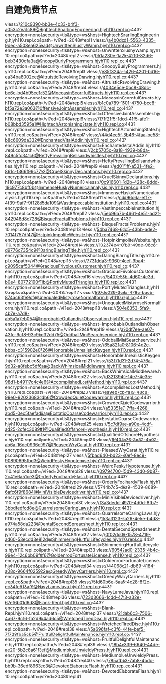 # 自建免费节点
vless://210c9390-bb3e-4c33-b4f3-a053c2ea1c89@HightechSnarlingEngineering.hjyh110.repl.co:443?encryption=none&security=tls&type=ws&host=HightechSnarlingEngineering.hjyh110.repl.co&path=/vl?ed=2048#repl1
vless://a4b0dcd1-5563-4335-9dec-a508ea625ead@UnwrittenSlushyWamp.hjyh110.repl.co:443?encryption=none&security=tls&type=ws&host=UnwrittenSlushyWamp.hjyh110.repl.co&path=/vl?ed=2048#repl2
vless://051a230e-1a25-42f0-82d6-beb3430dfa3a@SnoopyBurlyProgrammers.hjyh110.repl.co:443?encryption=none&security=tls&type=ws&host=SnoopyBurlyProgrammers.hjyh110.repl.co&path=/vl?ed=2048#repl3
vless://e85f324a-a426-4201-bd16-ea34ba8002ce@AltruisticRevolvingDrawing.hjyh110.repl.co:443?encryption=none&security=tls&type=ws&host=AltruisticRevolvingDrawing.hjyh110.repl.co&path=/vl?ed=2048#repl4
vless://4034e5ce-0bc8-48dc-be6c-bd4b95ce1c52@MoccasinScornfulStructs.hjyh110.repl.co:443?encryption=none&security=tls&type=ws&host=MoccasinScornfulStructs.hjyh110.repl.co&path=/vl?ed=2048#repl5
vless://b1c0a789-1501-4750-bcc8-bf5a72e3a063@OffensiveJointAssembler.hjyh110.repl.co:443?encryption=none&security=tls&type=ws&host=OffensiveJointAssembler.hjyh110.repl.co&path=/vl?ed=2048#repl6
vless://171f21f5-1ddd-41f5-afe1-b08bbd3595a1@HightechAstonishingState.hjyh110.repl.co:443?encryption=none&security=tls&type=ws&host=HightechAstonishingState.hjyh110.repl.co&path=/vl?ed=2048#repl7
vless://44d4ec5f-6b46-4faa-be58-b8c6609da332@EnchantedVitalAddin.hjyh110.repl.co:443?encryption=none&security=tls&type=ws&host=EnchantedVitalAddin.hjyh110.repl.co&path=/vl?ed=2048#repl8
vless://2cb5705c-8a18-4939-b8da-849c5fc341c6@HeftyPrevailingBellsandwhistles.hjyh110.repl.co:443?encryption=none&security=tls&type=ws&host=HeftyPrevailingBellsandwhistles.hjyh110.repl.co&path=/vl?ed=2048#repl9
vless://ed01f1ff-a531-4fe2-861c-f366f99c77e2@CruelSkinnyDeclarations.hjyh110.repl.co:443?encryption=none&security=tls&type=ws&host=CruelSkinnyDeclarations.hjyh110.repl.co&path=/vl?ed=2048#repl10
vless://0c916601-1d2b-428c-8ddd-19c977c8bf0b@ImmenseHuskyNumericalanalysis.hjyh110.repl.co:443?encryption=none&security=tls&type=ws&host=ImmenseHuskyNumericalanalysis.hjyh110.repl.co&path=/vl?ed=2048#repl11
vless://cdd96c6a-eff7-4f39-9af7-9f128d5da109@VastImpeccableInstitution.hjyh110.repl.co:443?encryption=none&security=tls&type=ws&host=VastImpeccableInstitution.hjyh110.repl.co&path=/vl?ed=2048#repl12
vless://5eb96a7b-4661-4e51-ad2f-842948d8c728@BisqueFractalProblems.hjyh110.repl.co:443?encryption=none&security=tls&type=ws&host=BisqueFractalProblems.hjyh110.repl.co&path=/vl?ed=2048#repl13
vless://54ba7468-6dc5-43bb-ade2-7014f757df47@HotpinkImpoliteWebsite.hjyh110.repl.co:443?encryption=none&security=tls&type=ws&host=HotpinkImpoliteWebsite.hjyh110.repl.co&path=/vl?ed=2048#repl14
vless://102374e4-0fb9-49de-98c8-d9776c7354c9@DaringBlaringTitle.hjyh110.repl.co:443?encryption=none&security=tls&type=ws&host=DaringBlaringTitle.hjyh110.repl.co&path=/vl?ed=2048#repl15
vless://7731dda3-9360-4cef-9ba4-c9095caf5044@GraciousFrivolousCustomer.hjyh110.repl.co:443?encryption=none&security=tls&type=ws&host=GraciousFrivolousCustomer.hjyh110.repl.co&path=/vl?ed=2048#repl16
vless://5407e58b-4d60-4c3d-b0e4-80772190f11b@PortlyMutedTriangles.hjyh110.repl.co:443?encryption=none&security=tls&type=ws&host=PortlyMutedTriangles.hjyh110.repl.co&path=/vl?ed=2048#repl17
vless://597de039-3cda-478c-bacb-874ac63fe9cf@UnequaledMistyroseNormalform.hjyh110.repl.co:443?encryption=none&security=tls&type=ws&host=UnequaledMistyroseNormalform.hjyh110.repl.co&path=/vl?ed=2048#repl18
vless://504e6353-5fa9-4b7e-a7d8-ab5a1a7eb054@ImprobableOutlandishObservation.hjyh110.repl.co:443?encryption=none&security=tls&type=ws&host=ImprobableOutlandishObservation.hjyh110.repl.co&path=/vl?ed=2048#repl19
vless://a90df7ee-ae07-43fc-9cf8-93c9bd32dd75@OddballMiniSearchservice.hjyh110.repl.co:443?encryption=none&security=tls&type=ws&host=OddballMiniSearchservice.hjyh110.repl.co&path=/vl?ed=2048#repl20
vless://65a821a0-8106-4d2e-bbba-c315902e0726@HonorableUnrealisticKeygen.hjyh110.repl.co:443?encryption=none&security=tls&type=ws&host=HonorableUnrealisticKeygen.hjyh110.repl.co&path=/vl?ed=2048#repl21
vless://53f7fd31-2d74-476a-9d32-a8febc5df6aa@BackWhimsicalMiddleware.hjyh110.repl.co:443?encryption=none&security=tls&type=ws&host=BackWhimsicalMiddleware.hjyh110.repl.co&path=/vl?ed=2048#repl22
vless://d3213940-14e7-4e35-98d1-b49117c4c4e6@AccomplishedLostMethod.hjyh110.repl.co:443?encryption=none&security=tls&type=ws&host=AccomplishedLostMethod.hjyh110.repl.co&path=/vl?ed=2048#repl23
vless://ea9eb7cb-fa19-48c8-99e0-92023683ddb6@CrowdedQuietCodewarrior.hjyh110.repl.co:443?encryption=none&security=tls&type=ws&host=CrowdedQuietCodewarrior.hjyh110.repl.co&path=/vl?ed=2048#repl24
vless://a53351e7-7ffa-4268-abd5-0ec5faefad6a@EcstaticCoarseCodewarrior.hjyh110.repl.co:443?encryption=none&security=tls&type=ws&host=EcstaticCoarseCodewarrior.hjyh110.repl.co&path=/vl?ed=2048#repl25
vless://5c7df9ae-a90e-4cdf-ad25-2cfec3089ff1@QualifiedOffshoreHypothesis.hjyh110.repl.co:443?encryption=none&security=tls&type=ws&host=QualifiedOffshoreHypothesis.hjyh110.repl.co&path=/vl?ed=2048#repl26
vless://8f434c76-3c82-4b02-ab6a-16dc0936d097@PleasedWryCarat.hjyh110.repl.co:443?encryption=none&security=tls&type=ws&host=PleasedWryCarat.hjyh110.repl.co&path=/vl?ed=2048#repl27
vless://5fbad640-bd23-40ef-8ec9-90890695fbd3@WeirdPeskyHypotenuse.hjyh110.repl.co:443?encryption=none&security=tls&type=ws&host=WeirdPeskyHypotenuse.hjyh110.repl.co&path=/vl?ed=2048#repl28
vless://09794700-15d9-43d0-9b87-2c41e6a51ce3@OrderlyFoolhardyFlash.hjyh110.repl.co:443?encryption=none&security=tls&type=ws&host=OrderlyFoolhardyFlash.hjyh110.repl.co&path=/vl?ed=2048#repl29
vless://5744b7c5-d6a9-4539-8689-6afc6f9f8684@MiniVisibleDevicedriver.hjyh110.repl.co:443?encryption=none&security=tls&type=ws&host=MiniVisibleDevicedriver.hjyh110.repl.co&path=/vl?ed=2048#repl30
vless://f3a3dedd-4970-4d0d-8fb7-3bbdfedfcd8e@QuarrelsomeCaringLaws.hjyh110.repl.co:443?encryption=none&security=tls&type=ws&host=QuarrelsomeCaringLaws.hjyh110.repl.co&path=/vl?ed=2048#repl31
vless://153a3123-6a26-4e5e-b4d8-a974a58da223@DentalSecondSpreadsheet.hjyh110.repl.co:443?encryption=none&security=tls&type=ws&host=DentalSecondSpreadsheet.hjyh110.repl.co&path=/vl?ed=2048#repl32
vless://0f02dc06-1578-4719-ad60-53ecdd3e812d@ShimmeringHurtfulLifecycles.hjyh110.repl.co:443?encryption=none&security=tls&type=ws&host=ShimmeringHurtfulLifecycles.hjyh110.repl.co&path=/vl?ed=2048#repl33
vless://60542ad0-2335-4b4c-99e4-12c6bb09f0f6@GoldenrodFortunateLicense.hjyh110.repl.co:443?encryption=none&security=tls&type=ws&host=GoldenrodFortunateLicense.hjyh110.repl.co&path=/vl?ed=2048#repl34
vless://44068c21-db69-4184-a08c-9664f025922e@GreedyWavyCarriers.hjyh110.repl.co:443?encryption=none&security=tls&type=ws&host=GreedyWavyCarriers.hjyh110.repl.co&path=/vl?ed=2048#repl35
vless://5fd60b6e-5aa5-4c28-8f2c-ec34fc613af9@NavyLameJava.hjyh110.repl.co:443?encryption=none&security=tls&type=ws&host=NavyLameJava.hjyh110.repl.co&path=/vl?ed=2048#repl36
vless://723d3666-1cdd-47f3-a32e-67ef6b01d6d8@Blank-Repl.hjyh110.repl.co:443?encryption=none&security=tls&type=ws&host=Blank-Repl.hjyh110.repl.co&path=/vl?ed=2048#repl37
vless://21dab6c3-7506-4a67-9c16-fa2d9b4ad6c5@WretchedTiredDisc.hjyh110.repl.co:443?encryption=none&security=tls&type=ws&host=WretchedTiredDisc.hjyh110.repl.co&path=/vl?ed=2048#repl38
vless://5a696faf-c3f6-44fe-bef5-7f728fba5cb5@FruitfulDelightfulMaintenance.hjyh110.repl.co:443?encryption=none&security=tls&type=ws&host=FruitfulDelightfulMaintenance.hjyh110.repl.co&path=/vl?ed=2048#repl39
vless://18b4e339-6640-44de-ae20-5b2c8a61f3ef@MediumblueUnwieldyPress.hjyh110.repl.co:443?encryption=none&security=tls&type=ws&host=MediumblueUnwieldyPress.hjyh110.repl.co&path=/vl?ed=2048#repl40
vless://785afbb3-7ab8-4bdc-bb9b-36edf8963ec3@DevotedElaborateFlash.hjyh110.repl.co:443?encryption=none&security=tls&type=ws&host=DevotedElaborateFlash.hjyh110.repl.co&path=/vl?ed=2048#repl41


